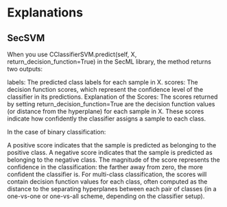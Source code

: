 # Explanations


## SecSVM
When you use CClassifierSVM.predict(self, X, return_decision_function=True) in the SecML library, the method returns two outputs:

labels: The predicted class labels for each sample in X.
scores: The decision function scores, which represent the confidence level of the classifier in its predictions.
Explanation of the Scores:
The scores returned by setting return_decision_function=True are the decision function values (or distance from the hyperplane) for each sample in X. These scores indicate how confidently the classifier assigns a sample to each class.

In the case of binary classification:

A positive score indicates that the sample is predicted as belonging to the positive class.
A negative score indicates that the sample is predicted as belonging to the negative class.
The magnitude of the score represents the confidence in the classification: the farther away from zero, the more confident the classifier is.
For multi-class classification, the scores will contain decision function values for each class, often computed as the distance to the separating hyperplanes between each pair of classes (in a one-vs-one or one-vs-all scheme, depending on the classifier setup).
